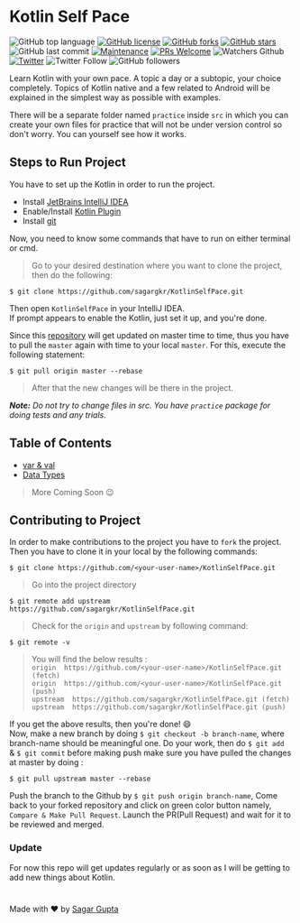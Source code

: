 # Kotlin Self Pace

![GitHub top language](https://img.shields.io/github/languages/top/sagargkr/KotlinSelfPace?color=black)
[![GitHub license](https://img.shields.io/github/license/sagargkr/KotlinSelfPace?color=black&logo=license)](https://github.com/sagargkr/KotlinSelfPace/blob/master/LICENSE)
[![GitHub forks](https://img.shields.io/github/forks/sagargkr/KotlinSelfPace?color=black&logo=forks)](https://github.com/sagargkr/KotlinSelfPace/network)
[![GitHub stars](https://img.shields.io/github/stars/sagargkr/KotlinSelfPace?color=black&logo=stars)](https://github.com/sagargkr/KotlinSelfPace/stargazers)
![GitHub last commit](https://img.shields.io/github/last-commit/sagargkr/KotlinSelfPace?color=black)
[![Maintenance](https://img.shields.io/badge/Maintained%3F-yes-black.svg)](https://github.com/sagargkr/KotlinSelfPace/graphs/commit-activity)
[![PRs Welcome](https://img.shields.io/badge/PRs-welcome-black.svg)](https://github.com/sagargkr/KotlinSelfPace/pulls)
![Watchers Github](https://badgen.net/github/watchers/sagargkr/KotlinSelfPace?color=black)
[![Twitter](https://img.shields.io/twitter/url?logo=twitter&style=social&url=https%3A%2F%2Ftwitter.com%2Fsagargkr)](https://twitter.com/intent/tweet?text=Checkout:&url=https%3A%2F%2Fgithub.com%2Fsagargkr%2FKotlinSelfPace)
![Twitter Follow](https://img.shields.io/twitter/follow/sagargkr?label=Follow&style=social)
![GitHub followers](https://img.shields.io/github/followers/sagargkr?style=social)

Learn Kotlin with your own pace. A topic a day or a subtopic, your choice completely. Topics of Kotlin native and a few related to Android will be explained in the simplest way as possible with 
examples.

There will be a separate folder named `practice` inside `src` in which you can create your own files for practice that will not be 
under version control so don't worry. You can yourself see how it works.


## Steps to Run Project

You have to set up the Kotlin in order to run the project. 
- Install [JetBrains IntelliJ IDEA](https://www.jetbrains.com/idea/download/)
- Enable/Install [Kotlin Plugin](https://plugins.jetbrains.com/plugin/6954-kotlin)
- Install [git](https://git-scm.com/downloads)

Now, you need to know some commands that have to run on either terminal or cmd.

> Go to your desired destination where you want to clone the project, then do the following:

```$ git clone https://github.com/sagargkr/KotlinSelfPace.git```

Then open `KotlinSelfPace` in your IntelliJ IDEA.<br>
If prompt appears to enable the Kotlin, just set it up, and you're done.

Since this [repository](https://github.com/sagargkr/KotlinSelfPace) will get updated on master time to time, thus you 
have to pull the `master` again with time to your local `master`. For this, execute the following statement:


```$ git pull origin master --rebase```

> After that the new changes will be there in the project.

_**Note:** Do not try to change files in src. You have `practice` package for doing tests and any trials._ 

## Table of Contents

- [var & val](src/varAndVal)
- [Data Types](src/dataTypes)

> More Coming Soon 😉

## Contributing to Project

In order to make contributions to the project you have to `fork` the project. Then you have to clone it in your local 
by the following commands:

```$ git clone https://github.com/<your-user-name>/KotlinSelfPace.git ```

> Go into the project directory

```$ git remote add upstream https://github.com/sagargkr/KotlinSelfPace.git```

> Check for the `origin` and `upstream` by following command:

```$ git remote -v```

> You will find the below results : <br>
> ```origin  https://github.com/<your-user-name>/KotlinSelfPace.git (fetch)```<br>
> ```origin  https://github.com/<your-user-name>/KotlinSelfPace.git (push)```<br>
> ```upstream  https://github.com/sagargkr/KotlinSelfPace.git (fetch)```<br>
> ```upstream  https://github.com/sagargkr/KotlinSelfPace.git (push)```<br>

If you get the above results, then you're done! :smile: <br>
Now, make a new branch by doing ```$ git checkout -b branch-name```, where branch-name should be meaningful one.
Do your work, then do ```$ git add ``` & ```$ git commit``` before making push make sure you have pulled the changes 
at master by doing :

```$ git pull upstream master --rebase```

Push the branch to the Github by ```$ git push origin branch-name```, Come back to your forked repository and 
click on green color button namely, ```Compare & Make Pull Request```. Launch the PR(Pull Request) and wait for it to 
be reviewed and merged. 

### Update
For now this repo will get updates regularly or as soon as I will be getting to add new things about Kotlin.

#
Made with :heart: by [Sagar Gupta](https://github.com/sagargkr)
